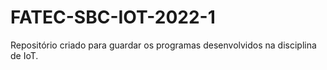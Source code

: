 # FATEC-SBC-IOT-2022-1
Repositório criado para guardar os programas desenvolvidos na disciplina de IoT.
